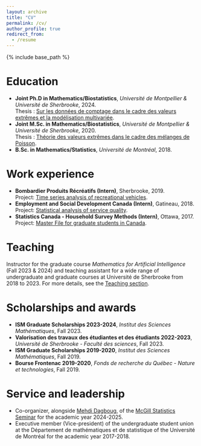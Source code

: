 ```yaml
---
layout: archive
title: "CV"
permalink: /cv/
author_profile: true
redirect_from:
  - /resume
---
```


{% include base_path %}

Education
======
* **Joint Ph.D in Mathematics/Biostatistics**, <em>Université de Montpellier & Université de Sherbrooke</em>, 2024.<br>
  Thesis : <ins>Sur les données de comptage dans le cadre des valeurs extrêmes et la modélisation multivariée</ins>.
* **Joint M.Sc. in Mathematics/Biostatistics**, <em>Université de Montpellier & Université de Sherbrooke</em>, 2020.<br>
  Thesis : <ins>Théorie des valeurs extrêmes dans le cadre des mélanges de Poisson</ins>.
* **B.Sc. in Mathematics/Statistics**, <em>Université de Montréal</em>, 2018.  
  
Work experience
======
* **Bombardier Produits Récréatifs (Intern)**, Sherbrooke, 2019.<br>
Project: <ins>Time series analysis of recreational vehicles</ins>.
* **Employment and Social Development Canada (Intern)**, Gatineau, 2018.<br>
Project: <ins>Statistical analysis of service quality</ins>.
* **Statistics Canada - Household Survey Methods (Intern)**, Ottawa, 2017.<br>
Project: <ins>Master File for graduate students in Canada</ins>.
   
Teaching
======
Instructor for the graduate course <em>Mathematics for Artificial Intelligence</em> (Fall 2023 & 2024) and teaching assistant for a wide range of undergraduate and graduate courses at Université de Sherbrooke from 2018 to 2023. For more details, see the [Teaching section](https://s-valiquette.github.io//teaching/).

Scholarships and awards
======
* **ISM Graduate Scholarships 2023-2024**, <em>Institut des Sciences Mathématiques</em>, Fall 2023.
* **Valorisation des travaux des étudiantes et des étudiants 2022-2023**, <em>Université de Sherbrooke - Faculté des sciences</em>, Fall 2023.
* **ISM Graduate Scholarships 2019-2020**, <em>Institut des Sciences Mathématiques</em>, Fall 2019.
* **Bourse Frontenac 2019-2020**, <em>Fonds de recherche du Québec - Nature et technologies</em>, Fall 2019.


Service and leadership
======
* Co-organizer, alongside [Mehdi Dagboug](https://mehdidagdoug.github.io/), of the [McGill Statistics Seminar](https://mcgillstat.github.io/) for the academic year 2024-2025.
* Executive member (Vice-president) of the undergraduate student union at the Département de mathématiques et de statistique of the Université de Montréal for the academic year 2017-2018.
